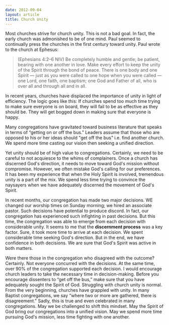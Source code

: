 ```yaml
---
date: 2012-09-04
layout: article
title: Church Unity
---
```


Most churches strive for church unity. This is not a bad goal. In fact, the early church was admonished to be of one mind. Paul seemed to continually press the churches in the first century toward unity.  Paul wrote to the church at Ephesus:



>(Ephesians 4:2–6 NIV) Be completely humble and gentle; be patient, bearing with one another in love. Make every effort to keep the unity of the Spirit through the bond of peace. There is one body and one Spirit — just as you were called to one hope when you were called — one Lord, one faith, one baptism; one God and Father of all, who is over all and through all and in all. 

In recent years, churches have displaced the importance of unity in light of efficiency. The logic goes like this: If churches spend too much time trying to make sure everyone is on board, they will fail to be as effective as they should be. They will get bogged down in making sure that everyone is happy.

Many congregations have gravitated toward business literature that speaks in terms of “getting on or off the bus.” Leaders assume that those who are opposed to his or her ideas should "get off the bus" i.e. find another church. We spend more time casting our vision then seeking a unified direction.

Yet unity should be of high value to congregations. Certainly, we need to be careful to not acquiesce to the whims of complainers. Once a church has discerned God's direction, it needs to move toward God's mission without compromise. However, we often mistake God's calling for our preferences. It has been my experience that when the Holy Spirit is involved, tremendous unity is a part of the mix. We spend less time trying to convince the naysayers when we have adequately discerned the movement of God's Spirit.

In recent months, our congregation has made two major decisions. WE changed our worship times on Sunday morning; we hired an associate pastor. Such decisions have potential to produce discord. In fact, our congregation has experienced such infighting in past decisions. But this time, the congregation was able to emerge from each decision with considerable unity. It seems to me that the **discernment process** was a key factor. Sure, it took more time to arrive at each decision. We spent considerable time seeking God's direction. But in the end, we have confidence in both decisions. We are sure that God's Spirit was active in both matters.

Were there those in the congregation who disagreed with the outcome? Certainly. Not everyone concurred with the decisions. At the same time, over 90% of the congregation supported each decision. I would encourage church leaders to take the necessary time in decision-making. Before you encourage dissenters to “get off the bus,” make sure that you have adequately sought the Spirit of God. Struggling with church unity is normal. From the very beginning, churches have grappled with unity. In many Baptist congregations, we say “where two or more are gathered, there is disagreement." Sadly, this is true and even celebrated in many congregations. May we be challenged to shift this mindset. May the Spirit of God bring our congregations into a unified vision. May we spend more time pursuing God's mission, less time fighting with one another.